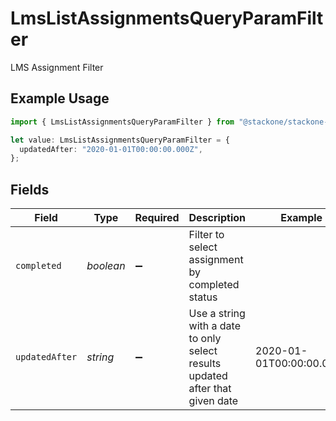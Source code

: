 # LmsListAssignmentsQueryParamFilter

LMS Assignment Filter

## Example Usage

```typescript
import { LmsListAssignmentsQueryParamFilter } from "@stackone/stackone-client-ts/sdk/models/operations";

let value: LmsListAssignmentsQueryParamFilter = {
  updatedAfter: "2020-01-01T00:00:00.000Z",
};
```

## Fields

| Field                                                                         | Type                                                                          | Required                                                                      | Description                                                                   | Example                                                                       |
| ----------------------------------------------------------------------------- | ----------------------------------------------------------------------------- | ----------------------------------------------------------------------------- | ----------------------------------------------------------------------------- | ----------------------------------------------------------------------------- |
| `completed`                                                                   | *boolean*                                                                     | :heavy_minus_sign:                                                            | Filter to select assignment by completed status                               |                                                                               |
| `updatedAfter`                                                                | *string*                                                                      | :heavy_minus_sign:                                                            | Use a string with a date to only select results updated after that given date | 2020-01-01T00:00:00.000Z                                                      |